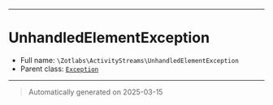 ***

# UnhandledElementException





* Full name: `\Zotlabs\ActivityStreams\UnhandledElementException`
* Parent class: [`Exception`](../../Exception.md)






***
> Automatically generated on 2025-03-15
